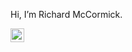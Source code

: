 Hi, I’m Richard McCormick.

<a href="https://www.linkedin.com/in/richard-mccormick-50885a16a/">
  <img align="left" alt="Richard's LinkedIN" width="22px" src="https://raw.githubusercontent.com/peterthehan/peterthehan/master/assets/linkedin.svg" />
</a>
